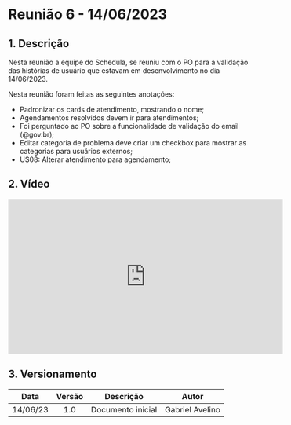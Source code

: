 # Reunião 6 - 14/06/2023

## 1. Descrição

Nesta reunião a equipe do Schedula, se reuniu com o PO para a validação das histórias de usuário que estavam em desenvolvimento no dia 14/06/2023.

Nesta reunião foram feitas as seguintes anotações:

- Padronizar os cards de atendimento, mostrando o nome;
- Agendamentos resolvidos devem ir para atendimentos;
- Foi perguntado ao PO sobre a funcionalidade de validação do email (@gov.br);
- Editar categoria de problema deve criar um checkbox para mostrar as categorias para usuários externos;
- US08: Alterar atendimento para agendamento; 


## 2. Vídeo

<center>

<iframe width="560" height="315" src="https://www.youtube.com/embed/tmJCd_Mfkbo" title="YouTube video player" frameborder="0" allow="accelerometer; autoplay; clipboard-write; encrypted-media; gyroscope; picture-in-picture; web-share" allowfullscreen></iframe>

</center>

## 3. Versionamento

<center>

|    Data    | Versão |            Descrição             |      Autor      |
| :--------: | :----: | :------------------------------: | :-------------: |
|      14/06/23      |  1.0   |               Documento inicial                   |       Gabriel Avelino          |

</center>